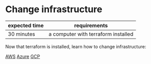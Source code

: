 # Change infrastructure

|expected time|requirements                        |
|-------------|------------------------------------|
|30 minutes   |a computer with terraform installed |

Now that terraform is installed, learn how to change infrastructure:

[AWS](https://learn.hashicorp.com/tutorials/terraform/aws-change?in=terraform/aws-get-started)
[Azure](https://learn.hashicorp.com/tutorials/terraform/azure-build?in=terraform/azure-get-started)
[GCP](https://learn.hashicorp.com/tutorials/terraform/google-cloud-platform-change?in=terraform/gcp-get-started)

